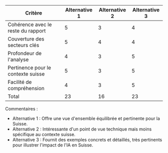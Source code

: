 | Critère | Alternative 1 | Alternative 2 | Alternative 3 |
|---------|---------------|---------------|---------------|
| Cohérence avec le reste du rapport | 5 | 3 | 4 |
| Couverture des secteurs clés | 5 | 4 | 4 |
| Profondeur de l'analyse | 4 | 3 | 5 |
| Pertinence pour le contexte suisse | 5 | 3 | 5 |
| Facilité de compréhension | 4 | 3 | 5 |
| Total | 23 | 16 | 23 |

Commentaires :
- Alternative 1 : Offre une vue d'ensemble équilibrée et pertinente pour la Suisse.
- Alternative 2 : Intéressante d'un point de vue technique mais moins spécifique au contexte suisse.
- Alternative 3 : Fournit des exemples concrets et détaillés, très pertinents pour illustrer l'impact de l'IA en Suisse.
